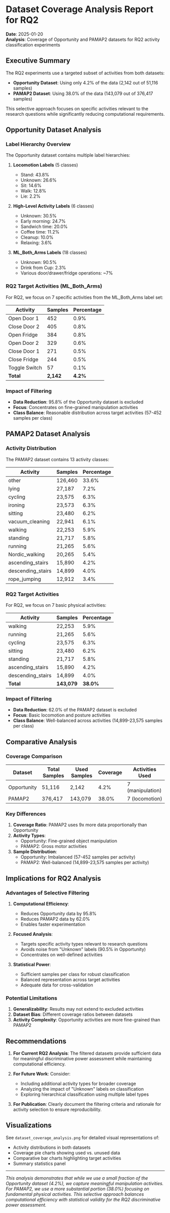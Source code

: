 # Dataset Coverage Analysis Report for RQ2

**Date**: 2025-01-20  
**Analysis**: Coverage of Opportunity and PAMAP2 datasets for RQ2 activity classification experiments

## Executive Summary

The RQ2 experiments use a targeted subset of activities from both datasets:
- **Opportunity Dataset**: Using only 4.2% of the data (2,142 out of 51,116 samples)
- **PAMAP2 Dataset**: Using 38.0% of the data (143,079 out of 376,417 samples)

This selective approach focuses on specific activities relevant to the research questions while significantly reducing computational requirements.

## Opportunity Dataset Analysis

### Label Hierarchy Overview

The Opportunity dataset contains multiple label hierarchies:

1. **Locomotion Labels** (5 classes)
   - Stand: 43.8%
   - Unknown: 26.6%
   - Sit: 14.6%
   - Walk: 12.8%
   - Lie: 2.2%

2. **High-Level Activity Labels** (6 classes)
   - Unknown: 30.5%
   - Early morning: 24.7%
   - Sandwich time: 20.0%
   - Coffee time: 11.2%
   - Cleanup: 10.0%
   - Relaxing: 3.6%

3. **ML_Both_Arms Labels** (18 classes)
   - Unknown: 90.5%
   - Drink from Cup: 2.3%
   - Various door/drawer/fridge operations: ~7%

### RQ2 Target Activities (ML_Both_Arms)

For RQ2, we focus on 7 specific activities from the ML_Both_Arms label set:

| Activity | Samples | Percentage |
|----------|---------|------------|
| Open Door 1 | 452 | 0.9% |
| Close Door 2 | 405 | 0.8% |
| Open Fridge | 384 | 0.8% |
| Open Door 2 | 329 | 0.6% |
| Close Door 1 | 271 | 0.5% |
| Close Fridge | 244 | 0.5% |
| Toggle Switch | 57 | 0.1% |
| **Total** | **2,142** | **4.2%** |

### Impact of Filtering

- **Data Reduction**: 95.8% of the Opportunity dataset is excluded
- **Focus**: Concentrates on fine-grained manipulation activities
- **Class Balance**: Reasonable distribution across target activities (57-452 samples per class)

## PAMAP2 Dataset Analysis

### Activity Distribution

The PAMAP2 dataset contains 13 activity classes:

| Activity | Samples | Percentage |
|----------|---------|------------|
| other | 126,460 | 33.6% |
| lying | 27,187 | 7.2% |
| cycling | 23,575 | 6.3% |
| ironing | 23,573 | 6.3% |
| sitting | 23,480 | 6.2% |
| vacuum_cleaning | 22,941 | 6.1% |
| walking | 22,253 | 5.9% |
| standing | 21,717 | 5.8% |
| running | 21,265 | 5.6% |
| Nordic_walking | 20,265 | 5.4% |
| ascending_stairs | 15,890 | 4.2% |
| descending_stairs | 14,899 | 4.0% |
| rope_jumping | 12,912 | 3.4% |

### RQ2 Target Activities

For RQ2, we focus on 7 basic physical activities:

| Activity | Samples | Percentage |
|----------|---------|------------|
| walking | 22,253 | 5.9% |
| running | 21,265 | 5.6% |
| cycling | 23,575 | 6.3% |
| sitting | 23,480 | 6.2% |
| standing | 21,717 | 5.8% |
| ascending_stairs | 15,890 | 4.2% |
| descending_stairs | 14,899 | 4.0% |
| **Total** | **143,079** | **38.0%** |

### Impact of Filtering

- **Data Reduction**: 62.0% of the PAMAP2 dataset is excluded
- **Focus**: Basic locomotion and posture activities
- **Class Balance**: Well-balanced across activities (14,899-23,575 samples per class)

## Comparative Analysis

### Coverage Comparison

| Dataset | Total Samples | Used Samples | Coverage | Activities Used |
|---------|---------------|--------------|----------|-----------------|
| Opportunity | 51,116 | 2,142 | 4.2% | 7 (manipulation) |
| PAMAP2 | 376,417 | 143,079 | 38.0% | 7 (locomotion) |

### Key Differences

1. **Coverage Ratio**: PAMAP2 uses 9x more data proportionally than Opportunity
2. **Activity Types**: 
   - Opportunity: Fine-grained object manipulation
   - PAMAP2: Gross motor activities
3. **Sample Distribution**:
   - Opportunity: Imbalanced (57-452 samples per activity)
   - PAMAP2: Well-balanced (14,899-23,575 samples per activity)

## Implications for RQ2 Analysis

### Advantages of Selective Filtering

1. **Computational Efficiency**: 
   - Reduces Opportunity data by 95.8%
   - Reduces PAMAP2 data by 62.0%
   - Enables faster experimentation

2. **Focused Analysis**:
   - Targets specific activity types relevant to research questions
   - Avoids noise from "Unknown" labels (90.5% in Opportunity)
   - Concentrates on well-defined activities

3. **Statistical Power**:
   - Sufficient samples per class for robust classification
   - Balanced representation across target activities
   - Adequate data for cross-validation

### Potential Limitations

1. **Generalizability**: Results may not extend to excluded activities
2. **Dataset Bias**: Different coverage ratios between datasets
3. **Activity Complexity**: Opportunity activities are more fine-grained than PAMAP2

## Recommendations

1. **For Current RQ2 Analysis**: The filtered datasets provide sufficient data for meaningful discriminative power assessment while maintaining computational efficiency.

2. **For Future Work**: Consider:
   - Including additional activity types for broader coverage
   - Analyzing the impact of "Unknown" labels on classification
   - Exploring hierarchical classification using multiple label types

3. **For Publication**: Clearly document the filtering criteria and rationale for activity selection to ensure reproducibility.

## Visualizations

See `dataset_coverage_analysis.png` for detailed visual representations of:
- Activity distributions in both datasets
- Coverage pie charts showing used vs. unused data
- Comparative bar charts highlighting target activities
- Summary statistics panel

---

*This analysis demonstrates that while we use a small fraction of the Opportunity dataset (4.2%), we capture meaningful manipulation activities. For PAMAP2, we use a more substantial portion (38.0%) focusing on fundamental physical activities. This selective approach balances computational efficiency with statistical validity for the RQ2 discriminative power assessment.* 